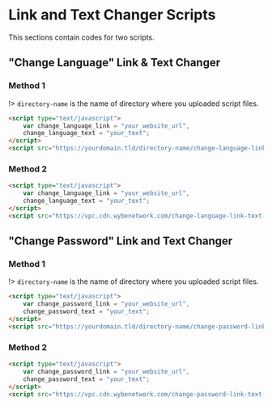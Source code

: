 # Link and Text Changer Scripts
This sections contain codes for two scripts.

## "Change Language" Link & Text Changer

### Method 1

!> `directory-name` is the name of directory where you uploaded script files.

```html
<script type="text/javascript">  
    var change_language_link = "your_website_url",
	change_language_text = "your_text";
</script>  
<script src="https://yourdomain.tld/directory-name/change-language-link-text-changer.js" type="text/javascript"></script>  
```

### Method 2

```html
<script type="text/javascript">  
    var change_language_link = "your_website_url",
	change_language_text = "your_text";
</script>  
<script src="https://vpc.cdn.wybenetwork.com/change-language-link-text-changer/change-language-link-text-changer.js" type="text/javascript"></script>  
```

## "Change Password" Link and Text Changer

### Method 1

!> `directory-name` is the name of directory where you uploaded script files.

```html
<script type="text/javascript">  
    var change_password_link = "your_website_url",
	change_password_text = "your_text";
</script>  
<script src="https://yourdomain.tld/directory-name/change-password-link-text-changer.js" type="text/javascript"></script>  
```

### Method 2

```html
<script type="text/javascript">  
    var change_password_link = "your_website_url",
	change_password_text = "your_text";
</script>  
<script src="https://vpc.cdn.wybenetwork.com/change-password-link-text-changer/change-password-link-text-changer.js" type="text/javascript"></script>  
```